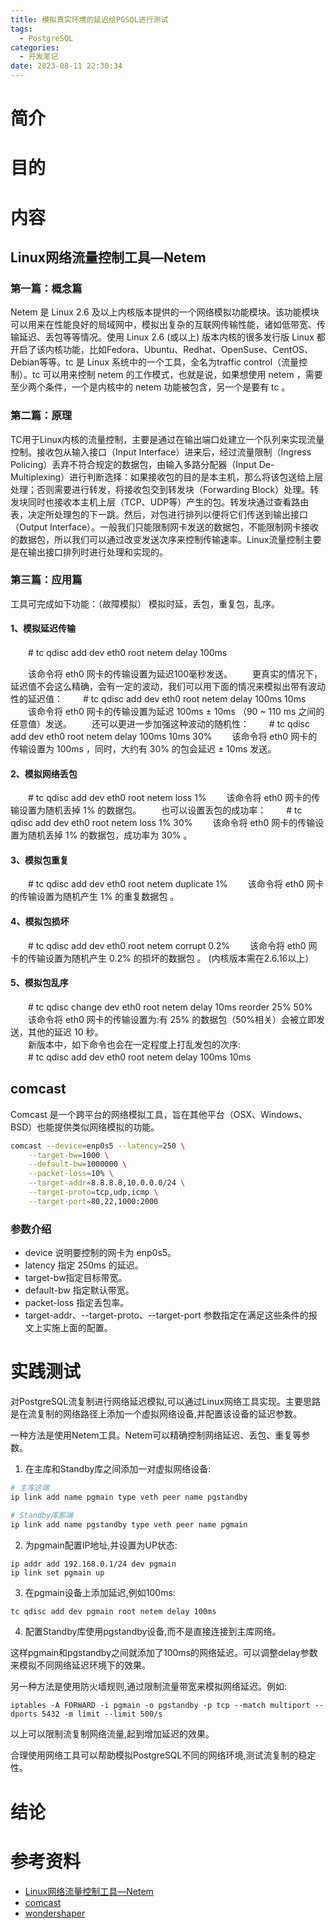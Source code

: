 ```yaml
---
title: 模拟真实环境的延迟给PGSQL进行测试
tags:
  - PostgreSQL
categories:
  - 开发笔记 
date: 2023-08-11 22:30:34
---
```

# 简介
# 目的
# 内容
## Linux网络流量控制工具—Netem
### 第一篇：概念篇         

Netem 是 Linux 2.6 及以上内核版本提供的一个网络模拟功能模块。该功能模块可以用来在性能良好的局域网中，模拟出复杂的互联网传输性能，诸如低带宽、传输延迟、丢包等等情况。使用 Linux 2.6 (或以上) 版本内核的很多发行版 Linux 都开启了该内核功能，比如Fedora、Ubuntu、Redhat、OpenSuse、CentOS、Debian等等。tc 是 Linux 系统中的一个工具，全名为traffic control（流量控制）。tc 可以用来控制 netem 的工作模式，也就是说，如果想使用 netem ，需要至少两个条件，一个是内核中的 netem 功能被包含，另一个是要有 tc 。

 

### 第二篇：原理

TC用于Linux内核的流量控制，主要是通过在输出端口处建立一个队列来实现流量控制。接收包从输入接口（Input Interface）进来后，经过流量限制（Ingress Policing）丢弃不符合规定的数据包，由输入多路分配器（Input De-Multiplexing）进行判断选择：如果接收包的目的是本主机，那么将该包送给上层处理；否则需要进行转发，将接收包交到转发块（Forwarding Block）处理。转发块同时也接收本主机上层（TCP、UDP等）产生的包。转发块通过查看路由表，决定所处理包的下一跳。然后，对包进行排列以便将它们传送到输出接口（Output Interface）。一般我们只能限制网卡发送的数据包，不能限制网卡接收的数据包，所以我们可以通过改变发送次序来控制传输速率。Linux流量控制主要是在输出接口排列时进行处理和实现的。

 

### 第三篇：应用篇

工具可完成如下功能：（故障模拟） 模拟时延，丢包，重复包，乱序。

#### 1、模拟延迟传输

　　# tc  qdisc  add  dev  eth0  root  netem  delay  100ms

　　该命令将 eth0 网卡的传输设置为延迟100毫秒发送。 
　　更真实的情况下，延迟值不会这么精确，会有一定的波动，我们可以用下面的情况来模拟出带有波动性的延迟值：
　　# tc  qdisc  add  dev  eth0  root  netem  delay  100ms  10ms
　　该命令将 eth0 网卡的传输设置为延迟 100ms ± 10ms （90 ~ 110 ms 之间的任意值）发送。 
　　还可以更进一步加强这种波动的随机性：
　　# tc  qdisc  add  dev  eth0  root  netem  delay  100ms  10ms  30%
　　该命令将 eth0 网卡的传输设置为 100ms ，同时，大约有 30% 的包会延迟 ± 10ms 发送。
#### 2、模拟网络丢包
　　# tc  qdisc  add  dev  eth0  root  netem  loss  1%
　　该命令将 eth0 网卡的传输设置为随机丢掉 1% 的数据包。
　　也可以设置丢包的成功率：
　　# tc  qdisc  add  dev  eth0  root  netem  loss  1%  30%
　　该命令将 eth0 网卡的传输设置为随机丢掉 1% 的数据包，成功率为 30% 。
#### 3、模拟包重复
　　# tc  qdisc  add  dev  eth0  root  netem  duplicate 1%
　　该命令将 eth0 网卡的传输设置为随机产生 1% 的重复数据包 。
#### 4、模拟包损坏
　　# tc  qdisc  add  dev  eth0  root  netem  corrupt  0.2% 
　　该命令将 eth0 网卡的传输设置为随机产生 0.2% 的损坏的数据包 。 (内核版本需在2.6.16以上）
#### 5、模拟包乱序
　　# tc  qdisc  change  dev  eth0  root  netem  delay  10ms   reorder  25%  50%
　　该命令将 eth0 网卡的传输设置为:有 25% 的数据包（50%相关）会被立即发送，其他的延迟 10 秒。  
　　新版本中，如下命令也会在一定程度上打乱发包的次序:  
　　# tc  qdisc  add  dev  eth0  root  netem  delay  100ms  10ms
## comcast
Comcast 是一个跨平台的网络模拟工具，旨在其他平台（OSX、Windows、BSD）也能提供类似网络模拟的功能。

```bash
comcast --device=enp0s5 --latency=250 \
    --target-bw=1000 \
    --default-bw=1000000 \
    --packet-loss=10% \
    --target-addr=8.8.8.8,10.0.0.0/24 \
    --target-proto=tcp,udp,icmp \
    --target-port=80,22,1000:2000
```
### 参数介绍
- device 说明要控制的网卡为 enp0s5。
- latency 指定 250ms 的延迟。
- target-bw指定目标带宽。
- default-bw 指定默认带宽。
- packet-loss 指定丢包率。
- target-addr、--target-proto、--target-port 参数指定在满足这些条件的报文上实施上面的配置。

# 实践测试
对PostgreSQL流复制进行网络延迟模拟,可以通过Linux网络工具实现。主要思路是在流复制的网络路径上添加一个虚拟网络设备,并配置该设备的延迟参数。

一种方法是使用Netem工具。Netem可以精确控制网络延迟、丢包、重复等参数。

1. 在主库和Standby库之间添加一对虚拟网络设备:

```bash
# 主库这端
ip link add name pgmain type veth peer name pgstandby

# Standby库那端
ip link add name pgstandby type veth peer name pgmain
```

2. 为pgmain配置IP地址,并设置为UP状态:

```
ip addr add 192.168.0.1/24 dev pgmain
ip link set pgmain up
```

3. 在pgmain设备上添加延迟,例如100ms:

```bash
tc qdisc add dev pgmain root netem delay 100ms
```

4. 配置Standby库使用pgstandby设备,而不是直接连接到主库网络。

这样pgmain和pgstandby之间就添加了100ms的网络延迟。可以调整delay参数来模拟不同网络延迟环境下的效果。

另一种方法是使用防火墙规则,通过限制流量带宽来模拟网络延迟。例如:

```
iptables -A FORWARD -i pgmain -o pgstandby -p tcp --match multiport --dports 5432 -m limit --limit 500/s
```

以上可以限制流复制网络流量,起到增加延迟的效果。

合理使用网络工具可以帮助模拟PostgreSQL不同的网络环境,测试流复制的稳定性。

# 结论
# 参考资料
- [Linux网络流量控制工具—Netem](https://www.cnblogs.com/fsw-blog/p/4788036.html)
- [comcast](https://github.com/tylertreat/comcast)
- [wondershaper](https://github.com/magnific0/wondershaper)
